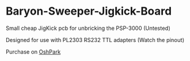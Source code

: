 # Baryon-Sweeper-Jigkick-Board
Small cheap JigKick pcb for unbricking the PSP-3000 (Untested)

Designed for use with PL2303 RS232 TTL adapters (Watch the pinout)


Purchase on [OshPark](https://oshpark.com/shared_projects/5V3BZEFr)
